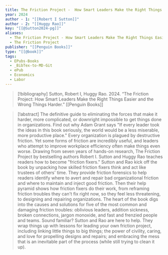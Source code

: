 ```yaml
---
title: The Friction Project -  How Smart Leaders Make the Right Things Easier and the Wrong Things Harder
year: 2024
author - 1: "[[Robert I Sutton]]"
author - 2: "[[Huggy Rao]]"
key: "[[@Sutton2024-pg]]"
aliases:
  - The Friction Project - How Smart Leaders Make The Right Things Easier And The Wrong Things Harder
  - The Friction Project
publisher: "[[Penguin Books]]"
type: "[[@book]]"
tags:
  - EPubs-Books
  - _BibTex-to-MD-Git
  - ePub
  - Economics
  - Labor
---
```


> [!bibliography]
> Sutton, Robert I, Huggy Rao. 2024. “The Friction Project: How Smart Leaders Make the Right Things Easier and the Wrong Things Harder.” [[Penguin Books]]

> [!abstract]
> The definitive guide to eliminating the forces that make it harder, more complicated, or downright impossible to get things done in organizations. Find out why Adam Grant says "If every leader took the ideas in this book seriously, the world would be a less miserable, more productive place." Every organization is plagued by destructive friction. Yet some forms of friction are incredibly useful, and leaders who attempt to improve workplace efficiency often make things even worse. Drawing from seven years of hands-on research, The Friction Project by bestselling authors Robert I. Sutton and Huggy Rao teaches readers how to become "friction fixers." Sutton and Rao kick off the book by unpacking how skilled friction fixers think and act like trustees of others' time. They provide friction forensics to help readers identify where to avert and repair bad organizational friction and where to maintain and inject good friction. Then their help pyramid shows how friction fixers do their work, from reframing friction troubles they can't fix right now, so they feel less threatening, to designing and repairing organizations. The heart of the book digs into the causes and solutions for five of the most common and damaging friction troubles: oblivious leaders, addition sickness, broken connections, jargon monoxide, and fast and frenzied people and teams. Sound familiar? Sutton and Rao are here to help. They wrap things up with lessons for leading your own friction project, including linking little things to big things; the power of civility, caring, and love for propelling designs and repairs; and embracing the mess that is an inevitable part of the process (while still trying to clean it up).